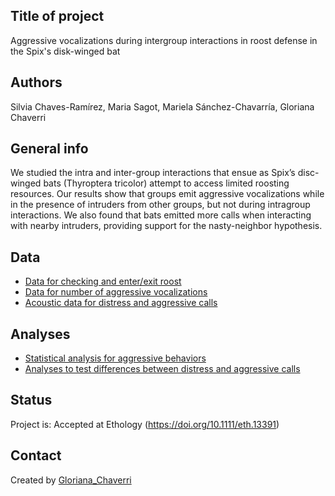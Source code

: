 ## Title of project
Aggressive vocalizations during intergroup interactions in roost defense in the Spix's disk-winged bat

## Authors
Silvia Chaves-Ramírez, Maria Sagot, Mariela Sánchez-Chavarría, Gloriana Chaverri 

## General info
We studied the intra and inter-group interactions that ensue as Spix’s disc-winged bats (Thyroptera tricolor) attempt to access limited roosting resources. Our results show that groups emit aggressive vocalizations while in the presence of intruders from other groups, but not during intragroup interactions. We also found that bats emitted more calls when interacting with nearby intruders, providing support for the nasty-neighbor hypothesis.

## Data
* [Data for checking and enter/exit roost](data1.csv)
* [Data for number of aggressive vocalizations](data2.csv)
* [Acoustic data for distress and aggressive calls](Vocal_analysis.csv)

## Analyses

* [Statistical analysis for aggressive behaviors](Analysis.R)
* [Analyses to test differences between distress and aggressive calls](Vocal_analysis.R)

## Status
Project is: Accepted at Ethology (https://doi.org/10.1111/eth.13391)

## Contact
Created by [Gloriana_Chaverri](batcr.com/)
